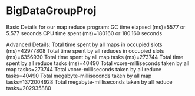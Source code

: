 # BigDataGroupProj

Basic Details for our map reduce program: 
GC time elapsed (ms)=5577  or 5.577   seconds 
CPU time spent (ms)=180160 or 180.160 seconds 

Advanced Details: 
Total time spent by all maps in occupied slots (ms)=42977808 
Total time spent by all reduces in occupied slots (ms)=6356930 
Total time spent by all map tasks (ms)=273744 
Total time spent by all reduce tasks (ms)=40490 
Total vcore-milliseconds taken by all map tasks=273744 
Total vcore-milliseconds taken by all reduce tasks=40490 
Total megabyte-milliseconds taken by all map tasks=1372004928 
Total megabyte-milliseconds taken by all reduce tasks=202935880 




